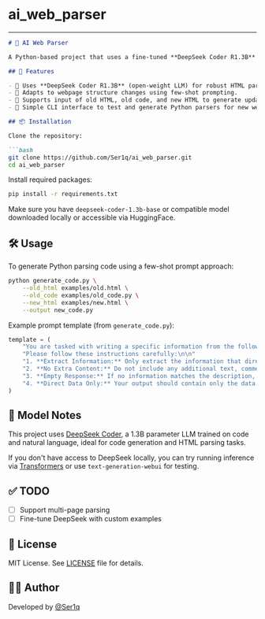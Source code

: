 # ai_web_parser
---
````markdown
# 🧠 AI Web Parser

A Python-based project that uses a fine-tuned **DeepSeek Coder R1.3B** model to intelligently parse data from webpages and adapt to changing HTML structures. Ideal for automating data extraction tasks from dynamic websites.

## 🚀 Features

- 🤖 Uses **DeepSeek Coder R1.3B** (open-weight LLM) for robust HTML parsing.
- 📄 Adapts to webpage structure changes using few-shot prompting.
- 🔧 Supports input of old HTML, old code, and new HTML to generate updated code.
- 🧪 Simple CLI interface to test and generate Python parsers for new web content.

## 📦 Installation

Clone the repository:

```bash
git clone https://github.com/Ser1q/ai_web_parser.git
cd ai_web_parser
````

Install required packages:

```bash
pip install -r requirements.txt
```

Make sure you have `deepseek-coder-1.3b-base` or compatible model downloaded locally or accessible via HuggingFace.

## 🛠 Usage

To generate Python parsing code using a few-shot prompt approach:

```bash
python generate_code.py \
    --old_html examples/old.html \
    --old_code examples/old_code.py \
    --new_html examples/new.html \
    --output new_code.py
```

Example prompt template (from `generate_code.py`):

```python
template = (
    "You are tasked with writing a specific information from the following text content: {dom_content}. "
    "Please follow these instructions carefully:\n\n"
    "1. **Extract Information:** Only extract the information that directly matches the provided description: {parse_description}.\n"
    "2. **No Extra Content:** Do not include any additional text, comments, or explanations in your response.\n"
    "3. **Empty Response:** If no information matches the description, return an empty string ('').\n"
    "4. **Direct Data Only:** Your output should contain only the data that is explicitly requested."
)
```

## 🤖 Model Notes

This project uses [DeepSeek Coder](https://huggingface.co/deepseek-ai/deepseek-coder-1.3b-base), a 1.3B parameter LLM trained on code and natural language, ideal for code generation and HTML parsing tasks.

If you don't have access to DeepSeek locally, you can try running inference via [Transformers](https://github.com/huggingface/transformers) or use `text-generation-webui` for testing.

## ✅ TODO

* [ ] Support multi-page parsing
* [ ] Fine-tune DeepSeek with custom examples

## 📄 License

MIT License. See [LICENSE](LICENSE) file for details.

## 👨‍💻 Author

Developed by [@Ser1q](https://github.com/Ser1q)

